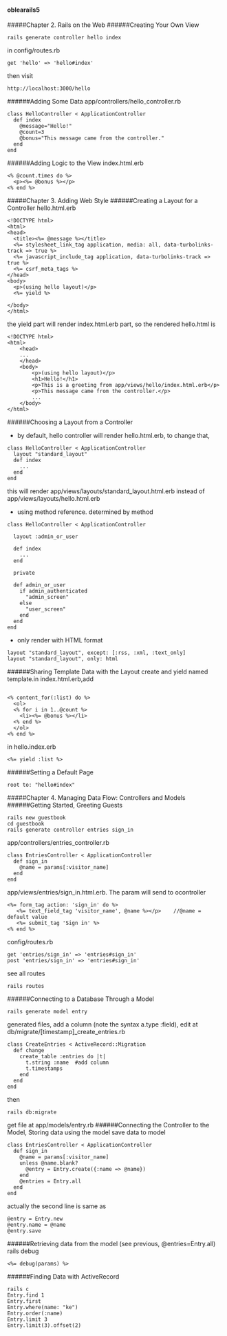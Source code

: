 #### oblearails5
#####Chapter 2. Rails on the Web
######Creating Your Own View
```
rails generate controller hello index
```
in config/routes.rb
```
get 'hello' => 'hello#index'
```
then visit
```
http://localhost:3000/hello
```
######Adding Some Data
app/controllers/hello_controller.rb
```
class HelloController < ApplicationController
  def index
    @message="Hello!"
    @count=3
    @bonus="This message came from the controller."
  end
end
```
######Adding Logic to the View
index.html.erb
```
<% @count.times do %>
  <p><%= @bonus %></p>
<% end %>
```
#####Chapter 3. Adding Web Style
######Creating a Layout for a Controller
hello.html.erb
```
<!DOCTYPE html>
<html>
<head>
  <title><%= @message %></title>
  <%= stylesheet_link_tag application, media: all, data-turbolinks-track => true %>
  <%= javascript_include_tag application, data-turbolinks-track => true %>
  <%= csrf_meta_tags %>
</head>
<body>
  <p>(using hello layout)</p>
  <%= yield %>   

</body>
</html>
```

the yield part will render index.html.erb part, so the rendered hello.html is
```
<!DOCTYPE html>
<html>
    <head>
    ...
    </head>
    <body>
        <p>(using hello layout)</p>
        <h1>Hello!</h1>
        <p>This is a greeting from app/views/hello/index.html.erb</p>
        <p>This message came from the controller.</p>
        ...
    </body>
</html>
```
######Choosing a Layout from a Controller
- by default, hello controller will render hello.html.erb, to change that,
```
class HelloController < ApplicationController
  layout "standard_layout"
  def index
    ...
  end
end
```
this will render app/views/layouts/standard_layout.html.erb instead of app/views/layouts/hello.html.erb  

- using method reference. determined by method
```
class HelloController < ApplicationController

  layout :admin_or_user

  def index
    ...
  end

  private

  def admin_or_user
    if admin_authenticated
      "admin_screen"
    else
      "user_screen"
    end
  end
end
```
- only render with HTML format
```
layout "standard_layout", except: [:rss, :xml, :text_only]
layout "standard_layout", only: html
```
######Sharing Template Data with the Layout
create and yield named template.in index.html.erb,add
```

<% content_for(:list) do %>
  <ol>
  <% for i in 1..@count %>
    <li><%= @bonus %></li>
  <% end %>
  </ol>
<% end %>
```
in hello.index.erb
```
<%= yield :list %>
```
######Setting a Default Page
```
root to: "hello#index"
```
#####Chapter 4. Managing Data Flow: Controllers and Models
######Getting Started, Greeting Guests
```
rails new guestbook
cd guestbook
rails generate controller entries sign_in
```
app/controllers/entries_controller.rb
```
class EntriesController < ApplicationController
  def sign_in
    @name = params[:visitor_name]
  end
end
```
app/views/entries/sign_in.html.erb. The param will send to ocontroller
```
<%= form_tag action: 'sign_in' do %>
   <%= text_field_tag 'visitor_name', @name %></p>    //@name = default value
   <%= submit_tag 'Sign in' %>
<% end %>
```
config/routes.rb
```
get 'entries/sign_in' => 'entries#sign_in'
post 'entries/sign_in' => 'entries#sign_in'
```
see all routes
```
rails routes 
```
######Connecting to a Database Through a Model
```
rails generate model entry
```
generated files, add a column (note the syntax a.type :field), edit at db/migrate/[timestamp]_create_entries.rb
```
class CreateEntries < ActiveRecord::Migration
  def change
    create_table :entries do |t|
      t.string :name  #add column
      t.timestamps
    end
  end
end
```
then
```
rails db:migrate
```
get file at app/models/entry.rb
######Connecting the Controller to the Model, Storing data using the model
save data to  model
```
class EntriesController < ApplicationController
  def sign_in
    @name = params[:visitor_name]
    unless @name.blank?
      @entry = Entry.create({:name => @name})
    end
    @entries = Entry.all
  end
end
```
actually the second line is same as
```
@entry = Entry.new
@entry.name = @name
@entry.save
```
######Retrieving data from the model (see previous, @entries=Entry.all)
rails debug
```
<%= debug(params) %>
```
######Finding Data with ActiveRecord
```
rails c
Entry.find 1
Entry.first
Entry.where(name: "ke")
Entry.order(:name)
Entry.limit 3
Entry.limit(3).offset(2)
```
